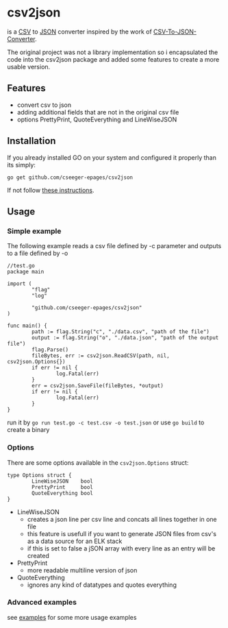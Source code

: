 # csv2json

is a [CSV](https://en.wikipedia.org/wiki/Comma-separated_values) to [JSON](https://en.wikipedia.org/wiki/JSON) converter inspired by the work of [CSV-To-JSON-Converter](https://github.com/Ahmad-Magdy/CSV-To-JSON-Converter).

The original project was not a library implementation so i encapsulated the code into the csv2json package and added some features to create a more usable version.

## Features
- convert csv to json
- adding additional fields that are not in the original csv file
- options PrettyPrint, QuoteEverything and LineWiseJSON

## Installation

If you already installed GO on your system and configured it properly than its simply:

```
go get github.com/cseeger-epages/csv2json
```

If not follow [these instructions](https://nats.io/documentation/tutorials/go-install/).

## Usage

### Simple example

The following example reads a csv file defined by -c parameter and outputs to a file defined by -o 

```
//test.go
package main

import (
        "flag"
        "log"

        "github.com/cseeger-epages/csv2json"
)

func main() {
        path := flag.String("c", "./data.csv", "path of the file")
        output := flag.String("o", "./data.json", "path of the output file")
        flag.Parse()
        fileBytes, err := csv2json.ReadCSV(path, nil, csv2json.Options{})
        if err != nil {
                log.Fatal(err)
        }
        err = csv2json.SaveFile(fileBytes, *output)
        if err != nil {
                log.Fatal(err)
        }
}
```

run it by `go run test.go -c test.csv -o test.json` or use `go build` to create a binary

### Options

There are some options available in the `csv2json.Options` struct:

```
type Options struct {
        LineWiseJSON    bool
        PrettyPrint     bool
        QuoteEverything bool
}
```

- LineWiseJSON
  - creates a json line per csv line and concats all lines together in one file
  - this feature is usefull if you want to generate JSON files from csv's as a data source for an ELK stack
  - if this is set to false a jSON array with every line as an entry will be created 
- PrettyPrint
  - more readable multiline version of json
- QuoteEverything
  - ignores any kind of datatypes and quotes everything

### Advanced examples

see [examples](https://github.com/cseeger-epages/csv2json/tree/master/examples) for some more usage examples
